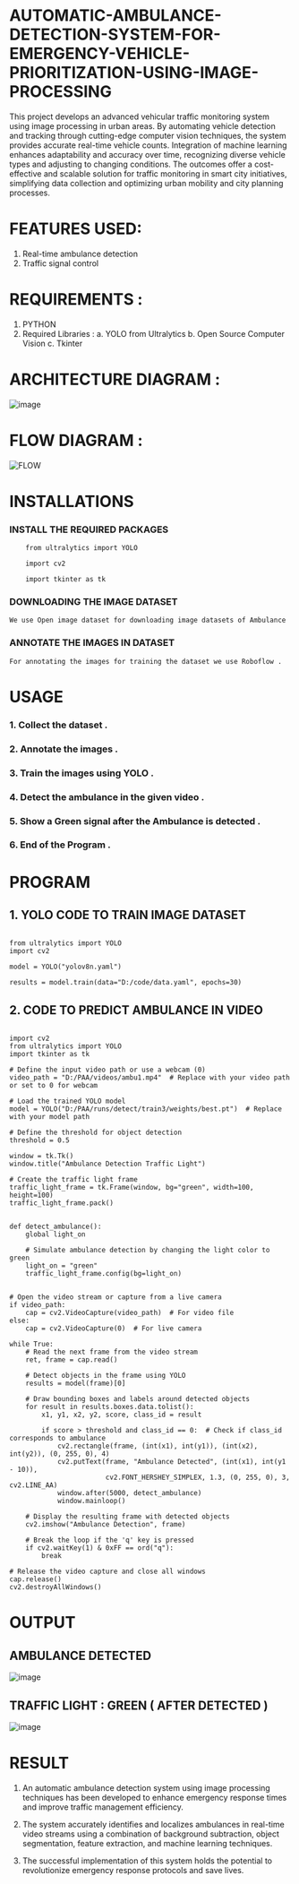 # AUTOMATIC-AMBULANCE-DETECTION-SYSTEM-FOR-EMERGENCY-VEHICLE-PRIORITIZATION-USING-IMAGE-PROCESSING
      
This project develops an advanced vehicular traffic monitoring system using image processing in urban areas. By automating vehicle detection and tracking through cutting-edge computer vision techniques, the system provides accurate real-time vehicle counts. Integration of machine learning enhances adaptability and accuracy over time, recognizing diverse vehicle types and adjusting to changing conditions. The outcomes offer a cost-effective and scalable solution for traffic monitoring in smart city initiatives, simplifying data collection and optimizing urban mobility and city planning processes.

# FEATURES USED:
1. Real-time ambulance detection
2. Traffic signal control

# REQUIREMENTS :
1. PYTHON
2. Required Libraries :
     a. YOLO from Ultralytics
     b. Open Source Computer Vision
     c. Tkinter

# ARCHITECTURE DIAGRAM :
![image](https://github.com/S-ABHISHEK-1905/AUTOMATIC-AMBULANCE-DETECTION-SYSTEM-FOR-EMERGENCY-VEHICLE-PRIORITIZATION-USING-IMAGE-PROCESSING/assets/66360846/a12dccb5-79f5-4878-a59b-0983f019e7a0)

# FLOW DIAGRAM :
![FLOW](https://github.com/S-ABHISHEK-1905/AUTOMATIC-AMBULANCE-DETECTION-SYSTEM-FOR-EMERGENCY-VEHICLE-PRIORITIZATION-USING-IMAGE-PROCESSING/assets/66360846/96c4c4cd-a076-473c-a3e6-d979d07b3aed)

# INSTALLATIONS
### INSTALL THE REQUIRED PACKAGES
```
    from ultralytics import YOLO

    import cv2

    import tkinter as tk
```

### DOWNLOADING THE IMAGE DATASET
    We use Open image dataset for downloading image datasets of Ambulance

### ANNOTATE THE IMAGES IN DATASET
    For annotating the images for training the dataset we use Roboflow .

# USAGE
### 1. Collect the dataset .
### 2. Annotate the images .
### 3. Train the images using YOLO .
### 4. Detect the ambulance in the given video .
### 5. Show a Green signal after the Ambulance is detected .
### 6. End of the Program .


# PROGRAM
## 1. YOLO CODE TO TRAIN IMAGE DATASET

```

from ultralytics import YOLO
import cv2

model = YOLO("yolov8n.yaml")

results = model.train(data="D:/code/data.yaml", epochs=30)

```

## 2. CODE TO PREDICT AMBULANCE IN VIDEO

```

import cv2
from ultralytics import YOLO
import tkinter as tk

# Define the input video path or use a webcam (0)
video_path = "D:/PAA/videos/ambu1.mp4"  # Replace with your video path or set to 0 for webcam

# Load the trained YOLO model
model = YOLO("D:/PAA/runs/detect/train3/weights/best.pt")  # Replace with your model path

# Define the threshold for object detection
threshold = 0.5

window = tk.Tk()
window.title("Ambulance Detection Traffic Light")

# Create the traffic light frame
traffic_light_frame = tk.Frame(window, bg="green", width=100, height=100)
traffic_light_frame.pack()


def detect_ambulance():
    global light_on

    # Simulate ambulance detection by changing the light color to green
    light_on = "green"
    traffic_light_frame.config(bg=light_on)


# Open the video stream or capture from a live camera
if video_path:
    cap = cv2.VideoCapture(video_path)  # For video file
else:
    cap = cv2.VideoCapture(0)  # For live camera

while True:
    # Read the next frame from the video stream
    ret, frame = cap.read()

    # Detect objects in the frame using YOLO
    results = model(frame)[0]

    # Draw bounding boxes and labels around detected objects
    for result in results.boxes.data.tolist():
        x1, y1, x2, y2, score, class_id = result

        if score > threshold and class_id == 0:  # Check if class_id corresponds to ambulance
            cv2.rectangle(frame, (int(x1), int(y1)), (int(x2), int(y2)), (0, 255, 0), 4)
            cv2.putText(frame, "Ambulance Detected", (int(x1), int(y1 - 10)),
                        cv2.FONT_HERSHEY_SIMPLEX, 1.3, (0, 255, 0), 3, cv2.LINE_AA)
            window.after(5000, detect_ambulance)
            window.mainloop()

    # Display the resulting frame with detected objects
    cv2.imshow("Ambulance Detection", frame)

    # Break the loop if the 'q' key is pressed
    if cv2.waitKey(1) & 0xFF == ord("q"):
        break

# Release the video capture and close all windows
cap.release()
cv2.destroyAllWindows()

```


# OUTPUT
## AMBULANCE DETECTED
![image](https://github.com/S-ABHISHEK-1905/AUTOMATIC-AMBULANCE-DETECTION-SYSTEM-FOR-EMERGENCY-VEHICLE-PRIORITIZATION-USING-IMAGE-PROCESSING/assets/66360846/a14269f3-dd56-4640-99d2-5f84da618fd3)


## TRAFFIC LIGHT : GREEN ( AFTER DETECTED )
![image](https://github.com/S-ABHISHEK-1905/AUTOMATIC-AMBULANCE-DETECTION-SYSTEM-FOR-EMERGENCY-VEHICLE-PRIORITIZATION-USING-IMAGE-PROCESSING/assets/66360846/cc6fd5d6-14f5-4f2e-9765-b609be0cc036)


# RESULT
1. An automatic ambulance detection system using image processing techniques has been developed to enhance emergency response times and improve traffic management efficiency.

2. The system accurately identifies and localizes ambulances in real-time video streams using a combination of background subtraction, object segmentation, feature extraction, and machine learning techniques.

3. The successful implementation of this system holds the potential to revolutionize emergency response protocols and save lives.

    
